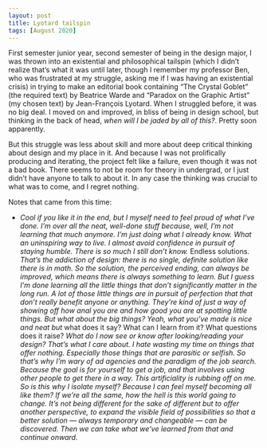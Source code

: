 ```yaml
---
layout: post
title: Lyotard tailspin
tags: [August 2020]
---
```


First semester junior year, second semester of being in the design major, I was thrown into an existential and philosophical tailspin (which I didn’t realize that’s what it was until later, though I remember my professor Ben, who was frustrated at my struggle, asking me if I was having an existential crisis) in trying to make an editorial book containing “The Crystal Goblet” (the required text) by Beatrice Warde and “Paradox on the Graphic Artist” (my chosen text) by Jean-François Lyotard. When I struggled before, it was no big deal. I moved on and improved, in bliss of being in design school, but thinking in the back of head, *when will I be jaded by all of this?*. Pretty soon apparently.

But this struggle was less about skill and more about deep critical thinking about design and my place in it. And because I was not prolifically producing and iterating, the project felt like a failure, even though it was not a bad book. There seems to not be room for theory in undergrad, or I just didn’t have anyone to talk to about it. In any case the thinking was crucial to what was to come, and I regret nothing.

Notes that came from this time:

- *Cool if you like it in the end, but I myself need to feel proud of what I’ve done. I’m over all the neat, well-done stuff because, well, I’m not learning that much anymore. I’m just doing what I already know. What an uninspiring way to live. I almost avoid confidence in pursuit of staying humble. There is so much I still don’t know.* Endless solutions. *That’s the addiction of design: there is no single, definite solution like there is in math. So the solution, the perceived ending, can always be improved, which means there is always something to learn. But I guess I’m done learning all the little things that don’t significantly matter in the long run. A lot of those little things are in pursuit of perfection that that don’t really benefit anyone or anything. They’re kind of just a way of showing off how anal you are and how good you are at spotting little things. But what about the big things? Yeah, what you’ve made is nice and neat but* what does it say? What can I learn from it? What questions does it raise? *What do I now see or know after looking/reading your design? That’s what I care about. I hate wasting my time on things that offer nothing. Especially those things that are parasitic or selfish. So that’s why I’m wary of ad agencies and the paradigm of the job search. Because the goal is for yourself to get a job, and that involves using other people to get there in a way. This artificiality is rubbing off on me. So is this why I isolate myself? Because I can feel myself becoming all like them? If we’re all the same, how the hell is this world going to change. It’s not being different for the sake of different but to offer another perspective, to expand the visible field of possibilities so that a better solution — always temporary and changeable — can be discovered. Then we can take what we’ve learned from that and continue onward.*
